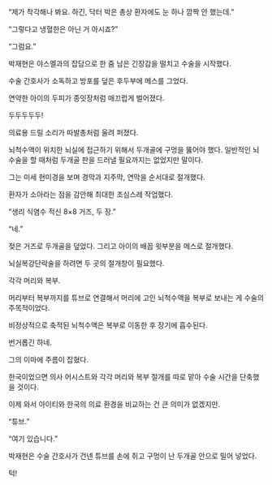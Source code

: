 “제가 착각해나 봐요. 하긴, 닥터 박은 총상 환자에도 눈 하나 깜짝 안 했는데.”

“그렇다고 냉혈한은 아닌 거 아시죠?”

“그럼요.”

박재현은 야스멜과의 잡담으로 한 줌 남은 긴장감을 떨치고 수술을 시작했다.

수술 간호사가 소독하고 방포를 덮은 후두부에 메스를 그었다.

연약한 아이의 두피가 종잇장처럼 매끄럽게 벌어졌다.

두두두두두!

의료용 드릴 소리가 따발총처럼 울려 퍼졌다.

뇌척수액이 위치한 뇌실에 접근하기 위해서 두개골에 구멍을 뚫어야 했다. 일반적인 뇌수술을 할 때처럼 두개골 판을 드러낼 필요까지는 없었지만 말이다.

그는 미세 현미경을 보며 경막과 지주막, 연막을 순서대로 절개했다.

환자가 소아라는 점을 감안해 최대한 조심스레 작업했다.

“생리 식염수 적신 8×8 거즈, 두 장.”

“네.”

젖은 거즈로 두개골을 덮었다. 그리고 아이의 배꼽 윗부분을 메스로 절개했다.

뇌실복강단락술을 하려면 두 곳의 절개창이 필요했다.

각각 머리와 복부.

머리부터 복부까지를 튜브로 연결해서 머리에 고인 뇌척수액을 복부로 보내는 게 수술의 주목적이었다.

비정상적으로 축적된 뇌척수액은 복부로 이동한 후 장기에 흡수된다.

번거롭긴 하네.

그의 이마에 주름이 잡혔다.

한국이었으면 의사 어시스트와 각각 머리와 복부 절개를 따로 맡아 수술 시간을 단축했을 것이다.

이제 와서 아이티와 한국의 의료 환경을 비교하는 건 큰 의미가 없겠지만.

“튜브.”

“여기 있습니다.”

박재현은 수술 간호사가 건넨 튜브를 손에 쥐고 구멍이 난 두개골 안으로 밀어 넣었다.

턱!